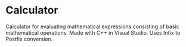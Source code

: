 # Calculator
Calculator for evaluating mathematical expressions consisting of basic mathematical operations. Made with C++ in Visual Studio. Uses Infix to Postfix conversion. 
